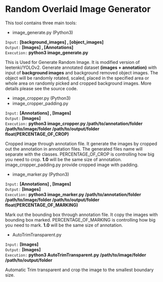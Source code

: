 # Random Overlaid Image Generator

This tool contains three main tools:
* image_generate.py (Python3)

 `Input:` **[background_images] , [object_images]**  
 `Output:` **[Images] , [Annotations]**  
 `Execution:` **python3 image_generate.py**

 This is Used for Generate Random Image. It is modified version of leetenki/YOLOv2.
 Generate annotated dataset **(images + annotation)** with input of **background images** and background removed object images. The object will be randomly rotated, scaled, placed in the specified area or whole area on randomly picked and cropped background images. More details please see the source code.

* image_cropper.py (Python3)
* image_cropper_padding.py

 `Input:` **[Annotations] , [Images]**  
 `Output:`  **[Images]**  
 `Execution:` **python3 image_cropper.py /path/to/annotation/folder /path/to/image/folder /path/to/output/folder float(PERCENTAGE_OF_CROP)**

 Cropped image through annotation file. It generate the images by cropped out the annotation in annotation files. The generated files name will separate with the classes. PERCENTAGE_OF_CROP is controlling how big you need to crop. **1.0** will be the same size of annotation. image_cropper_padding.py provide cropped image with padding.

* image_marker.py (Python3)

 `Input:` **[Annotations] , [Images]**  
 `Output:`  **[Images]**  
 `Execution:` **python3 image_marker.py /path/to/annotation/folder /path/to/image/folder /path/to/output/folder float(PERCENTAGE_OF_MARKING)**

 Mark out the bounding box through annotation file. It copy the images with bounding box marked. PERCENTAGE_OF_MARKING is controlling how big you need to mark. **1.0** will be the same size of annotation.


* AutoTrimTransparent.py

`Input:` **[Images]**  
`Output:`  **[Images]**  
`Execution:` **python3 AutoTrimTransparent.py /path/to/image/folder /path/to/output/folder**

 Automatic Trim transparent and crop the image to the smallest boundary size.
